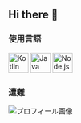 ## Hi there 👋

<!--
**hrdngx/hrdngx** is a ✨ _special_ ✨ repository because its `README.md` (this file) appears on your GitHub profile.

Here are some ideas to get you started:

- 🔭 I’m currently working on ...
- 🌱 I’m currently learning ...
- 👯 I’m looking to collaborate on ...
- 🤔 I’m looking for help with ...
- 💬 Ask me about ...
- 📫 How to reach me: ...
- 😄 Pronouns: ...
- ⚡ Fun fact: ...
-->

### 使用言語
<p align="left">
<img src="https://upload.wikimedia.org/wikipedia/commons/7/74/Kotlin_Icon.png" alt="Kotlin Logo" width="40" height="40"> 
<img src="https://upload.wikimedia.org/wikipedia/en/3/30/Java_programming_language_logo.svg" alt="Java Logo" width="40" height="40"> 
<img src="https://upload.wikimedia.org/wikipedia/commons/d/d9/Node.js_logo.svg" alt="Node.js Logo" width="40" height="40">
</p>

### 遭難
![プロフィール画像](https://i.pximg.net/img-master/img/2010/10/14/01/31/53/13869433_p0_master1200.jpg)



<!-- 他のアイコンも追加可能 -->

